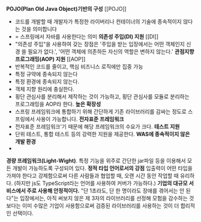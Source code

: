 **POJO(Plan Old Java Object)기반의 구성**  [[POJO]]
- 코드를 개발할 때 개발자가 특정한 라이버리나 컨테이너의 기술에 종속적이지 않다는 것을 의미합니다
- = 스프링에서 자바를 사용한다는 의미
**의존성 주입(DI) 지원** [[DI]]
- "의존성 주입"을 사용하여 갖는 장점은 '주입을 받는 입장에서는 어떤 객체인지 신경 쓸 필요가 없다.', '어떤 객체에 의존하든 자신의 역할은 변하지 않는다.'
**관점지향프로그래밍(AOP) 지원** [[AOP]]
- 반복적인 코드를 줄이고, 핵심 비즈니스 로직에만 집중 가능
- 특정 규약에 종속되지 않는다
- 특정 환경에 종속되지 않는다.
- 객체 지향 원리에 충실한다.
- 횡단 관심사를 분리해서 제작하는 것이 가능하고, 횡단 관심사를 모듈로 분리하는 프로그래밍을 AOP라 한다.
**높은 확장성**
- 스프링 프레임워크에 통합하기 위해 간단하게 기존 라이브러리를 감싸는 정도로 스프링에서 사용이 가능합니다.
**전자표준 프레임워크**
- 전자표준 프레임워크'기 때문에 해당 프레임워크의 수요가 크다.
**테스트 지원**
- 단위 테스트, 통합 테스트 등의 강력한 지원을 제공한다.
**WAS에 종속적이지 않은 개발 환경**
- 
**경량 프레임워크(Light-Wight)**.
특정 기능을 위주로 간단한 jar파일 등을 이용해서 모든 개발이 가능하도록 구성되어 있다.
**정적 타입 언어로서의 강점**
입출력이 어떤 타입을 가져야 한다고 강제함으로써 다른 사람들과 협업할 때, 오랜 시간 동안 작업할 때 유리하다. (하지만 js도 TypeScript라는 언어를 사용하여 커버가 가능하다.)
**기업의 대규모 서비스에서 주로 사용해 안정적이다.**
"단 1초라도, 단 한 명이라도 장애를 겪어서는 안 된다"는 입장에서는, 아직 써보지 않은 제 3자의 라이브러리를 선정해 모험을 감수하는 것보다는 이미 수많은 기업이 사용함으로써 검증된 라이브러리를 사용하는 것이 더 합리적인 선택이다.













